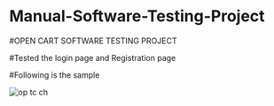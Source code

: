 # Manual-Software-Testing-Project
#OPEN CART SOFTWARE TESTING PROJECT


#Tested the login page and Registration page 


#Following is the sample 





![op tc ch](https://github.com/tporchilai/Manual-Software-Testing-Project/assets/157615651/1c536d75-779e-4ae3-8c87-d5551640624e)
